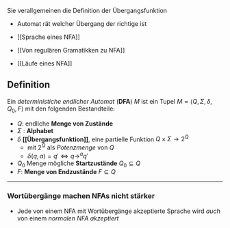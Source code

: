 Sie verallgemeinen die Definition der Übergangsfunktion 
- Automat rät welcher Übergang der richtige ist

- [[Sprache eines NFA]]
- [[Von regulären Gramatikken  zu NFA]]
- [[Läufe eines NFA]]
## Definition 
Ein *deterministiche endlicher Automat* (**DFA**) $M$ ist ein Tupel $M= \langle Q, \Sigma, \delta, Q_{0},F \rangle$ mit den folgenden Bestandteile:
- $Q$: endliche **Menge von Zustände**
- $\Sigma$ : **Alphabet**
- $\delta$ **[[Übergangsfunktion]]**, eine partielle Funktion $Q \times \Sigma\to 2^{Q}$
	- mit $2^{Q}$ als *Potenzmenge* von $Q$
	- $\delta(q,a)=q' \Leftrightarrow q\to^{a}q'$
- $Q_{0}$ Menge mögliche **Startzustände** $Q_{0} \subseteq Q$
- $F$: **Menge von Endzustände** $F \subseteq Q$

---

### Wortübergänge machen NFAs nicht stärker
- Jede von einem NFA mit Wortübergänge akzeptierte Sprache wird *auch* von einem *normalen NFA akzeptiert*

